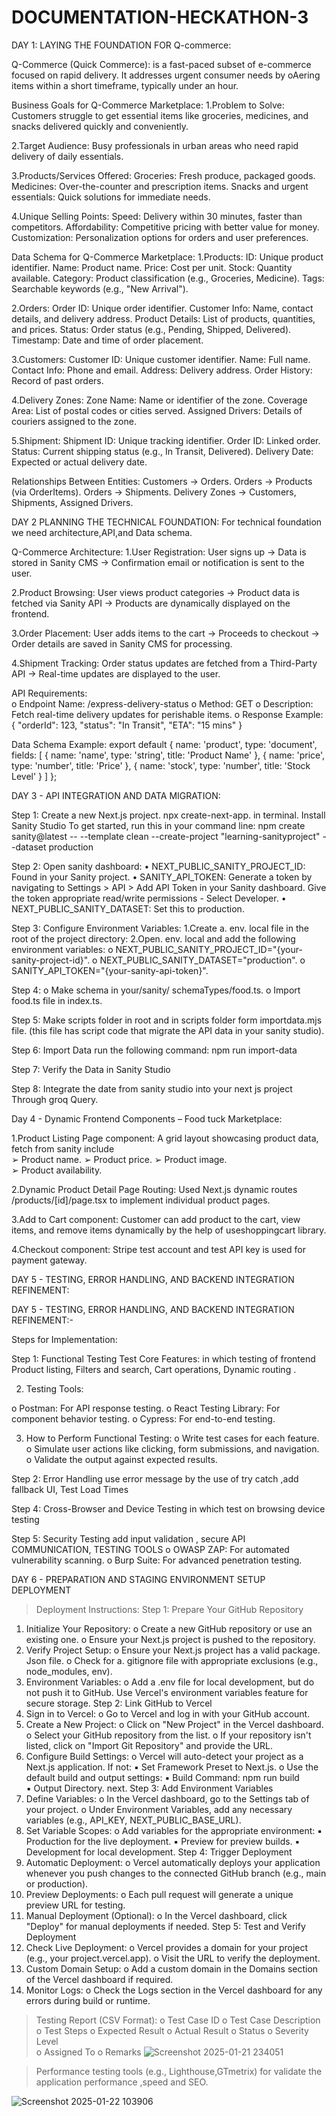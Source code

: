# DOCUMENTATION-HECKATHON-3
DAY 1: LAYING THE FOUNDATION FOR Q-commerce:

Q-Commerce (Quick Commerce): is a fast-paced subset of e-commerce focused on 
rapid delivery. It addresses urgent consumer needs by oAering items within a short 
timeframe, typically under an hour.

Business Goals for Q-Commerce Marketplace:
1.Problem to Solve:
Customers struggle to get essential items like groceries, medicines, and snacks delivered quickly and conveniently.

2.Target Audience:
Busy professionals in urban areas who need rapid delivery of daily essentials.

3.Products/Services Offered:
Groceries: Fresh produce, packaged goods.
Medicines: Over-the-counter and prescription items.
Snacks and urgent essentials: Quick solutions for immediate needs.

4.Unique Selling Points:
Speed: Delivery within 30 minutes, faster than competitors.
Affordability: Competitive pricing with better value for money.
Customization: Personalization options for orders and user preferences.

Data Schema for Q-Commerce Marketplace:
1.Products:
ID: Unique product identifier.
Name: Product name.
Price: Cost per unit.
Stock: Quantity available.
Category: Product classification (e.g., Groceries, Medicine).
Tags: Searchable keywords (e.g., "New Arrival").

2.Orders:
Order ID: Unique order identifier.
Customer Info: Name, contact details, and delivery address.
Product Details: List of products, quantities, and prices.
Status: Order status (e.g., Pending, Shipped, Delivered).
Timestamp: Date and time of order placement.

3.Customers:
Customer ID: Unique customer identifier.
Name: Full name.
Contact Info: Phone and email.
Address: Delivery address.
Order History: Record of past orders.

4.Delivery Zones:
Zone Name: Name or identifier of the zone.
Coverage Area: List of postal codes or cities served.
Assigned Drivers: Details of couriers assigned to the zone.

5.Shipment:
Shipment ID: Unique tracking identifier.
Order ID: Linked order.
Status: Current shipping status (e.g., In Transit, Delivered).
Delivery Date: Expected or actual delivery date.

Relationships Between Entities: 
Customers → Orders.
Orders → Products (via OrderItems).
Orders → Shipments.
Delivery Zones → Customers, Shipments, Assigned Drivers.

DAY 2 PLANNING THE TECHNICAL FOUNDATION:
For technical foundation we need architecture,API,and Data schema.

Q-Commerce Architecture:
1.User Registration:
User signs up → Data is stored in Sanity CMS → Confirmation email or notification is sent to the user.

2.Product Browsing:
User views product categories → Product data is fetched via Sanity API → Products are dynamically displayed on the frontend.

3.Order Placement:
User adds items to the cart → Proceeds to checkout → Order details are saved in Sanity CMS for processing.

4.Shipment Tracking:
Order status updates are fetched from a Third-Party API → Real-time updates are displayed to the user.

 API Requirements:  
o Endpoint Name: /express-delivery-status 
o Method: GET 
o Description: Fetch real-time delivery updates for perishable items. 
o Response Example: { "orderId": 123, "status": "In Transit", "ETA": "15 mins" }

Data Schema Example:
export default { 
name: 'product', 
type: 'document', 
fields: [ 
{ name: 'name', type: 'string', title: 'Product Name' }, 
{ name: 'price', type: 'number', title: 'Price' }, 
{ name: 'stock', type: 'number', title: 'Stock Level' } 
] 
};

DAY 3 - API INTEGRATION AND DATA MIGRATION:

Step 1: 
Create a new Next.js project. 
npx create-next-app. in terminal. 
Install Sanity Studio 
To get started, run this in your command line: 
npm create sanity@latest -- --template clean --create-project "learning-sanityproject" --dataset production

Step 2: 
Open sanity dashboard: 
• NEXT_PUBLIC_SANITY_PROJECT_ID: Found in your Sanity project. 
• SANITY_API_TOKEN: Generate a token by navigating to Settings > 
API > Add API Token in your Sanity dashboard. Give the token 
appropriate read/write permissions - Select Developer. 
• NEXT_PUBLIC_SANITY_DATASET: Set this to production. 

Step 3: 
Configure Environment Variables: 
1.Create a. env. local file in the root of the project directory: 
2.Open. env. local and add the following environment variables: 
o NEXT_PUBLIC_SANITY_PROJECT_ID="{your-sanity-project-id}". 
o NEXT_PUBLIC_SANITY_DATASET="production". 
o SANITY_API_TOKEN="{your-sanity-api-token}". 

Step 4: 
o Make schema in your/sanity/ schemaTypes/food.ts. 
o Import food.ts file in index.ts.

Step 5: 
Make scripts folder in root and in scripts folder form 
importdata.mjs file. (this file has script code that migrate the API 
data in your sanity studio).

Step 6: 
Import Data run the following command: 
npm run import-data 

Step 7: 
Verify the Data in Sanity Studio

Step 8: 
Integrate the date from sanity studio into your next js project 
Through groq Query.

Day 4 - Dynamic Frontend Components – Food tuck Marketplace:

1.Product Listing Page component: 
A grid layout showcasing product data, fetch from sanity 
include  
➢ Product name. 
➢ Product price. 
➢ Product image.  
➢ Product availability.

2.Dynamic Product Detail Page Routing: 
Used Next.js dynamic routes /products/[id]/page.tsx to 
implement individual product pages. 

3.Add to Cart component: 
Customer can add product to the cart, view items, and 
remove items dynamically by the help of 
useshoppingcart library.

4.Checkout component: 
Stripe test account and test API key is used for payment 
gateway.

DAY 5 - TESTING, ERROR HANDLING, AND BACKEND INTEGRATION REFINEMENT:

DAY 5 - TESTING, ERROR HANDLING, AND BACKEND INTEGRATION REFINEMENT:-

Steps for Implementation: 

Step 1: Functional Testing 
Test Core Features:  in which  testing of frontend Product listing,  Filters and search, Cart operations, Dynamic routing .

2. Testing Tools: 

o Postman: For API response testing. 
o React Testing Library: For component behavior testing. 
o Cypress: For end-to-end testing. 

3. How to Perform Functional Testing: 
o Write test cases for each feature. 
o Simulate user actions like clicking, form submissions, and navigation. 
o Validate the output against expected results. 

Step 2: Error Handling  use error message by the use of try catch ,add fallback UI, Test Load Times

Step 4: Cross-Browser and Device Testing in which test on browsing device testing

Step 5: Security Testing   add input validation , secure API COMMUNICATION, TESTING TOOLS 
o OWASP ZAP: For automated vulnerability scanning. 
o Burp Suite: For advanced penetration testing. 

DAY 6 - PREPARATION AND STAGING ENVIRONMENT SETUP DEPLOYMENT 
> Deployment Instructions: 
Step 1: Prepare Your GitHub Repository 
  1. Initialize Your Repository: 
o Create a new GitHub repository or use an existing 
one. 
o Ensure your Next.js project is pushed to the 
repository. 
2. Verify Project Setup: 
o Ensure your Next.js project has a valid package. Json 
file. 
o Check for a. gitignore file with appropriate exclusions 
(e.g., node_modules, env). 
3. Environment Variables: 
o Add a .env file for local development, but do not push 
it to GitHub. Use Vercel's environment variables 
feature for secure storage. 
Step 2: Link GitHub to Vercel 
1. Sign in to Vercel: 
o Go to Vercel and log in with your GitHub account. 
2. Create a New Project: 
o Click on "New Project" in the Vercel dashboard. 
o Select your GitHub repository from the list. 
o If your repository isn't listed, click on "Import Git 
Repository" and provide the URL. 
3. Configure Build Settings: 
o Vercel will auto-detect your project as a Next.js 
application. If not: 
▪ Set Framework Preset to Next.js. 
o Use the default build and output settings: 
▪ Build Command: npm run build  
▪ Output Directory. next. 
Step 3: Add Environment Variables 
1. Define Variables: 
o In the Vercel dashboard, go to the Settings tab of 
your project. 
o Under Environment Variables, add any necessary 
variables (e.g., API_KEY, NEXT_PUBLIC_BASE_URL). 
2. Set Variable Scopes: 
o Add variables for the appropriate environment: 
▪ Production for the live deployment. 
▪ Preview for preview builds. 
▪ Development for local development. 
Step 4: Trigger Deployment 
1. Automatic Deployment: 
o Vercel automatically deploys your application 
whenever you push changes to the connected GitHub 
branch (e.g., main or production). 
2. Preview Deployments: 
o Each pull request will generate a unique preview URL 
for testing. 
3. Manual Deployment (Optional): 
o In the Vercel dashboard, click "Deploy" for manual 
deployments if needed. 
Step 5: Test and Verify Deployment 
1. Check Live Deployment: 
o Vercel provides a domain for your project (e.g., your
project.vercel.app). 
o Visit the URL to verify the deployment. 
2. Custom Domain Setup: 
o Add a custom domain in the Domains section of the 
Vercel dashboard if required. 
3. Monitor Logs: 
o Check the Logs section in the Vercel dashboard for 
any errors during build or runtime.

>  Testing Report (CSV Format):
o Test Case ID
o Test Case Description
o Test Steps
o Expected Result
o Actual Result
o Status
o Severity Level  
o Assigned To 
o Remarks
![Screenshot 2025-01-21 234051](https://github.com/user-attachments/assets/ae0f4336-271d-4c55-8ebe-63b2057422e1)





 
> Performance testing tools (e.g., Lighthouse,GTmetrix) for validate the application performance ,speed and SEO.







![Screenshot 2025-01-22 103906](https://github.com/user-attachments/assets/0cb30a5d-8a84-4480-bd57-ca5c1237d906)


